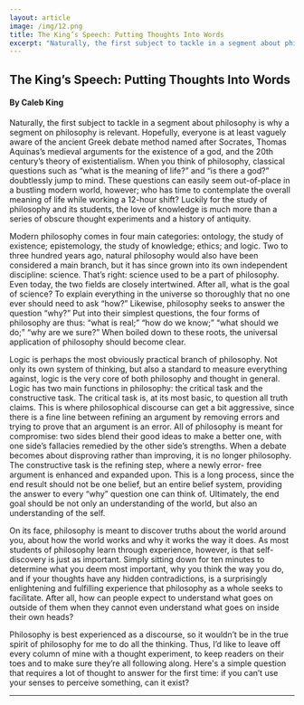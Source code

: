 ```yaml
---
layout: article
image: /img/12.png
title: The King’s Speech: Putting Thoughts Into Words 
excerpt: "Naturally, the first subject to tackle in a segment about philosophy is why a segment on philosophy is relevant. Hopefully, everyone is at least vaguely aware of the ancient Greek debate method named after Socrates, Thomas Aquinas’s medieval arguments for the existence of a god, and the 20th century’s theory of existentialism."
---
```


<h2>The King’s Speech: Putting Thoughts Into Words</h2>
<h4>By Caleb King</h4>

Naturally, the first subject to tackle in a segment about philosophy is why a segment on philosophy is relevant. Hopefully, everyone is at least vaguely aware of the ancient Greek debate method named after Socrates, Thomas Aquinas’s medieval arguments for the existence of a god, and the 20th century’s theory of existentialism. When you think of philosophy, classical questions such as “what is the meaning of life?” and “is there a god?” doubtlessly jump to mind. These questions can easily seem out-of-place in a bustling modern world, however; who has time to contemplate the overall meaning of life while working a 12-hour shift? Luckily for the study of philosophy and its students, the love of knowledge is much more than a series of obscure thought experiments and a history of antiquity.

Modern philosophy comes in four main categories: ontology, the study of existence; epistemology, the study of knowledge; ethics; and logic. Two to three hundred years ago, natural philosophy would also have been considered a main branch, but it has since grown into its own independent discipline: science. That’s right: science used to be a part of philosophy. Even today, the two fields are closely intertwined. After all, what is the goal of science? To explain everything in the universe so thoroughly that no one ever should need to ask “how?” Likewise, philosophy seeks to answer the question “why?” Put into their simplest questions, the four forms of philosophy are thus: “what is real;” “how do we know;” “what should we do;” “why are we sure?” When boiled down to these roots, the universal application of philosophy should become clear. 

 Logic is perhaps the most obviously practical branch of philosophy. Not only its own system of thinking, but also a standard to measure everything against, logic is the very core of both philosophy and thought in general. Logic has two main functions in philosophy: the critical task and the constructive task. The critical task is, at its most basic, to question all truth claims. This is where philosophical discourse can get a bit aggressive, since there is a fine line between refining an argument by removing errors and trying to prove that an argument is an error. All of philosophy is meant for compromise: two sides blend their good ideas to make a better one, with one side’s fallacies remedied by the other side’s strengths. When a debate becomes about disproving rather than improving, it is no longer philosophy. The constructive task is the refining step, where a newly error- free argument is enhanced and expanded upon. This is a long process, since the end result should not be one belief, but an entire belief system, providing the answer to every “why” question one can think of. Ultimately, the end goal should be not only an understanding of the world, but also an understanding of the self. 
 
On its face, philosophy is meant to discover truths about the world around you, about how the world works and why it works the way it does. As most students of philosophy learn through experience, however, is that self-discovery is just as important. Simply sitting down for ten minutes to determine what you deem most important, why you think the way you do, and if your thoughts have any hidden contradictions, is a surprisingly enlightening and fulfilling experience that philosophy as a whole seeks to facilitate. After all, how can people expect to understand what goes on outside of them when they cannot even understand what goes on inside their own heads? 

Philosophy is best experienced as a discourse, so it wouldn’t be in the true spirit of philosophy for me to do all the thinking. Thus, I’d like to leave off every column of mine with a thought experiment, to keep readers on their toes and to make sure they’re all following along. Here's a simple question that requires a lot of thought to answer for the first time: if you can’t use your senses to perceive something, can it exist? 
 
<hr style="border-color:#7D7D7D;height:0.5px;">

